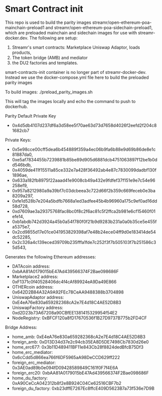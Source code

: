 # Smart Contract init
This repo is used to build the parity images streamr/open-ethereum-poa-mainchain-preload1 and streamr/open-ethereum-poa-sidechain-preload1, which are preloaded mainchain and sidechain images for use with streamr-docker.dev. The following are setup:
 1. Streamr's smart contracts: Marketplace Uniswap Adaptor, loads products,
 2. The token bridge (AMB) and mediator
 3. the DU2 factories and templates. 
 
smart-contracts-init container is no longer part of streamr-docker-dev. Instead we use the docker-compose.yml file here to build the preloaded parity images 

To build images:
./preload_parity_images.sh

This will tag the images locally and echo the command to push to dockerhub.


Parity Default Private Key 
* 0x4d5db4107d237df6a3d58ee5f70ae63d73d7658d4026f2eefd2f204c81682cb7

Private Keys:
* 0x5e98cce00cff5dea6b454889f359a4ec06b9fa6b88e9d69b86de8e1c81887da0,
* 0xe5af7834455b7239881b85be89d905d6881dcb4751063897f12be1b0dd546bdb,
* 0x4059de411f15511a85ce332e7a428f36492ab4e87c7830099dadbf130f1896ae,
* 0x633a182fb8975f22aaad41e9008cb49a432e9fdfef37f151e9e7c54e96258ef9,
* 0x957a8212980a9a39bf7c03dcbeea3c722d66f2b359c669feceb0e3ba8209a297,
* 0xfe1d528b7e204a5bdfb7668a1ed3adfee45b4b96960a175c9ef0ad16dd58d728,
* 0xd7609ae3a29375768fac8bc0f8c2f6ac81c5f2ffca2b981e6cf15460f01efe14,
* 0xb1abdb742d3924a45b0a54f780f0f21b9d9283b231a0a0b35ce5e455fa5375e7,
* 0x2cd9855d17e01ce041953829398af7e48b24ece04ff9d0e183414de54dc52285,
* 0x2c326a4c139eced39709b235fffa1fde7c252f3f7b505103f7b251586c35d543,


Generates the following Ethereum addresses:
* DATAcoin address: 0xbAA81A0179015bE47Ad439566374F2Bae098686F
* Marketplace2 address: 0xF1371c0f40528406dc4f4cAf89924eA9Da49E866
* OTHERcoin address: 0x642D2B84A32A9A92FEc78CeAA9488388b3704898
* UniswapAdaptor address: 0xE4eA76e830a659282368cA2e7E4d18C4AE52D8B3
* UniswapFactory address: 0xd2D23b73A67208a90CBfEE1381415329954f54E2
* NodeRegistry: 0xBFCF120a8fD17670536f1B27D9737B775b2FD4CF

Bridge Address:
* home_amb: 0xE4eA76e830a659282368cA2e7E4d18C4AE52D8B3
* foreign_amb: 0xD13D34d37e2c94cb35EA8D5DE7498Cb7830d26e0
* home_erc677: 0x3b11D489411BF11e843Cb28f8824dedBfcB75Df3
* home_erc_mediator: 0x6cCdd5d866ea766f6DF5965aA98DeCCD629ff222
* foreign_erc_mediator: 0x3AE0ad89b0e094fD09428589849C161f0F7f4E6A
* foreign_erc20: 0xbAA81A0179015bE47Ad439566374F2Bae098686F
* home_du_factory: 0xA90CeCcA042312b8f2e8B924C04Ce62516CBF7b2
* foreign_du_factory: 0xb23dffE7267Ec8ffcE409D5623B7a73f536e7D9B

